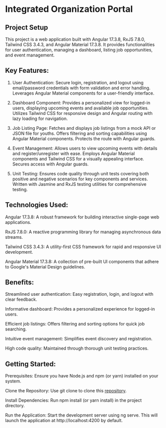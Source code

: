 # Integrated Organization Portal

## Project Setup

This project is a web application built with Angular 17.3.8, RxJS 7.8.0, Tailwind CSS 3.4.3, and Angular Material 17.3.8. It provides functionalities for user authentication, managing a dashboard, listing job opportunities, and event management.

## Key Features:

1. User Authentication: Secure login, registration, and logout using email/password credentials with form validation and error handling. Leverages Angular Material components for a user-friendly interface.

2. Dashboard Component: Provides a personalized view for logged-in users, displaying upcoming events and available job opportunities. Utilizes Tailwind CSS for responsive design and Angular routing with lazy loading for navigation.

3. Job Listing Page: Fetches and displays job listings from a mock API or JSON file for youths. Offers filtering and sorting capabilities using Angular Material components. Protects the route with Angular guards.

4. Event Management: Allows users to view upcoming events with details and register/unregister with ease. Employs Angular Material components and Tailwind CSS for a visually appealing interface. Secures access with Angular guards.

5. Unit Testing: Ensures code quality through unit tests covering both positive and negative scenarios for key components and services. Written with Jasmine and RxJS testing utilities for comprehensive testing.

## Technologies Used:

Angular 17.3.8: A robust framework for building interactive single-page web applications.

RxJS 7.8.0: A reactive programming library for managing asynchronous data streams.

Tailwind CSS 3.4.3: A utility-first CSS framework for rapid and responsive UI development.

Angular Material 17.3.8: A collection of pre-built UI components that adhere to Google's Material Design guidelines.

## Benefits:

Streamlined user authentication: Easy registration, login, and logout with clear feedback.

Informative dashboard: Provides a personalized experience for logged-in users.

Efficient job listings: Offers filtering and sorting options for quick job searching.

Intuitive event management: Simplifies event discovery and registration.

High code quality: Maintained through thorough unit testing practices.

## Getting Started:

Prerequisites: Ensure you have Node.js and npm (or yarn) installed on your system.

Clone the Repository: Use git clone to clone this [repository](https://github.com/liquidrain-zip/integrated-organization-portal.git).

Install Dependencies: Run npm install (or yarn install) in the project directory.

Run the Application: Start the development server using ng serve. This will launch the application at http://localhost:4200 by default.
